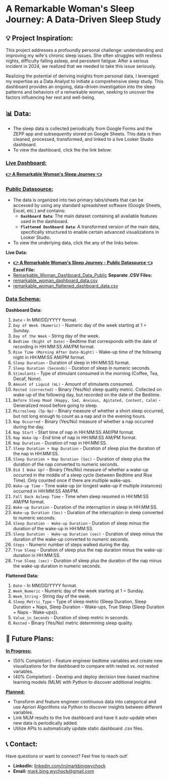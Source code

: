 # A Remarkable Woman's Sleep Journey: A Data-Driven Sleep Study

## 💡 Project Inspiration:

This project addresses a profoundly personal challenge: understanding and improving my wife's chronic sleep issues. She often struggles with restless nights, difficulty falling asleep, and persistent fatigue.  After a serious incident in 2024, we realized that we needed to take this issue seriously.

Realizing the potential of deriving insights from personal data, I leveraged my expertise as a Data Analyst to initiate a comprehensive sleep study. This dashboard provides an ongoing, data-driven investigation into the sleep patterns and behaviors of a remarkable woman, seeking to uncover the factors influencing her rest and well-being.

## 📊 Data:

* The sleep data is collected periodically from Google Forms and the ZEPP app and subsequently stored on Google Sheets. This data is then cleaned, processed, transformed, and linked to a live Looker Studio dashboard.
* To view the dashboard, click the the link below:
  
### <ins>Live Dashboard:</ins>
[**👉 A Remarkable Woman's Sleep Journey 👈**](https://lookerstudio.google.com/reporting/5f8bfcfc-974b-4822-8266-00d644420626)

  
### <ins>Public Datasource:</ins>
* The data is organized into two primary tabs/sheets that can be accessed by using any standard spreadsheet software (Google Sheets, Excel, etc.) and contains:
  * **`Dashboard Data`**: The main dataset containing all available features used in the dashboard.
  * **`Flattened Dashboard Data`**: A transformed version of the main data, specifically structured to enable certain advanced visualizations in Looker Studio.
* To view the underlying data, click the any of the links below:

**Live Data:**
  * [**👉 A Remarkable Woman's Sleep Journey - Public Datasource 👈**](https://docs.google.com/spreadsheets/d/1yWikevLd1LhvP6sW2UZa3YY1vUg9E9ngGVitZTN9lzg/edit?gid=1274453153#gid=1274453153)
**Excel File:**
  * [Remarkable_Woman_Dashboard_Data_Public](https://docs.google.com/spreadsheets/d/e/2PACX-1vS6gN98eHvDLC6i1_laAvDrDJ6KsUmXoXPUVnLCZkb_1FTspnAVVESdxZiG6wdFskac5W9ErIy76Kge/pub?output=xlsx)
**Separate .CSV Files:**
  * [remarkable_woman_dashboard_data.csv](https://docs.google.com/spreadsheets/d/e/2PACX-1vS6gN98eHvDLC6i1_laAvDrDJ6KsUmXoXPUVnLCZkb_1FTspnAVVESdxZiG6wdFskac5W9ErIy76Kge/pub?gid=1274453153&single=true&output=csv)
  * [remarkable_woman_flattened_dashboard_data.csv](https://docs.google.com/spreadsheets/d/e/2PACX-1vS6gN98eHvDLC6i1_laAvDrDJ6KsUmXoXPUVnLCZkb_1FTspnAVVESdxZiG6wdFskac5W9ErIy76Kge/pub?gid=1368067057&single=true&output=csv)

### **<ins>Data Schema:</ins>**
**Dashboard Data:**
1. `Date` - In MM/DD/YYYY format.
2. `Day of Week (Numeric)` - Numeric day of the week starting at 1 = Sunday.
3. `Day of the Week` - String day of the week.
4. `Bedtime (Night of Date)` - Bedtime that corresponds with the date of recording in HH:MM:SS AM/PM format.
5. `Rise Time (Morning After Date-Night)` - Wake-up time of the following night in HH:MM:SS AM/PM format.
6. `Sleep Duration`	- Duration of sleep in HH:MM:SS format.
7. `Sleep Duration (Seconds)`	- Duration of sleep in numeric seconds.
8. `Stimulants`	- Type of stimulant consumed in the morning (Coffee, Tea, Decaf, None).
9. `Amount of Liquid (mL)` - Amount of stimulants consumed.	
10. `Rested (corrected)` - Binary (Yes/No) sleep quality metric.  Collected on wake-up of the following day, but recorded on the date of the Bedtime. 
11. `Before Sleep Mood (Happy, Sad, Anxious, Agitated, Content, Calm)` - Generalized mood before going to sleep.
12. `Microsleep (5p-9p)` - Binary measure of whether a short sleep occurred, but not long enough to count as a nap and in the evening hours.
13. `Nap Occurred`	- Binary (Yes/No) measure of whether a nap occurred during the day.
14. `Nap Start`	- Start time of nap in HH:MM:SS AM/PM format.
15. `Nap Wake-Up`	- End time of nap in HH:MM:SS AM/PM format.
16. `Nap Duration`	- Duration of nap in HH:MM:SS.
17. `Sleep Duration + Nap Duration`	- Duration of sleep plus the duration of the nap in HH:MM:SS.
18. `Sleep Duration + Nap Duration (Sec)`	- Duration of sleep plus the duration of the nap converted to numeric seconds.
19. `Did I Wake Up?` - Binary (Yes/No) measure of whether	a wake-up occurred in the middle of a sleep cycle (between Bedtime and Rise Time).  Only counted once if there are multiple wake-ups.
20. `Wake-up Time`	- Time wake-up (or longest wake-up if multiple instances) occurred in HH:MM:SS AM/PM.
21. `Fall Back Asleep Time`	- Time when sleep resumed in HH:MM:SS AM/PM format.
22. `Wake-up Duration`	- Duration of the interruption in sleep in HH:MM:SS.
23. `Wake-up Duration (Sec)`	- Duration of the interruption in sleep converted to numeric seconds.
24. `Sleep Duration - Wake-up Duration` - Duration of sleep minus the duration of the wake-up in HH:MM:SS.
25. `Sleep Duration - Wake-up Duration (sec)`	- Duration of sleep minus the duration of the wake-up converted to numeric seconds.
26. `Steps` - Numeric number of steps walked during the day.
27. `True Sleep` - Duration of sleep plus the nap duration minus the wake-up duration in HH:MM:SS.
28. `True Sleep (sec)` - Duration of sleep plus the duration of the nap minus the wake-up duration in numeric seconds.

**Flattened Data:**
1. `Date` - In MM/DD/YYYY format.
2. `Week_Numeric` - Numeric day of the week starting at 1 = Sunday.
3. `Week_String` - String day of the week.
4. `Sleep_Metric_Type` - Type of sleep metric (Sleep Duration, Sleep Duration + Naps, Sleep Duration - Wake-ups, True Sleep (Sleep Duration + Naps - Wake-ups)).
5. `Value_in_Seconds` - Duration of sleep metric in seconds.
6. `Rested` - Binary (Yes/No) metric determining sleep quality. 
                          				
## 🚀 **Future Plans:**

**<ins>In Progress:</ins>**
* (50% Completion) - Feature engineer bedtime variables and create new visualizations for the dashboard to compare with rested vs. not rested variables.
* (40% Completion) - Develop and deploy decision tree-based machine learning models (MLM) with Python to discover additional insights.

**<ins>Planned:</ins>**
* Transform and feature engineer continuous data into categorical and use Apriori Algorithms via Python to discover insights between different variables.
* Link MLM results to the live dashboard and have it auto-update when new data is periodically added.
* Utilize APIs to automatically update static dashboard .csv files.

## 📞 **Contact:**
Have questions or want to connect? Feel free to reach out!

* **LinkedIn:** [linkedin.com/in/markbingwychock](https://www.linkedin.com/in/markbingwychock/)
* **Email:** mark.bing.wychock@gmail.com

